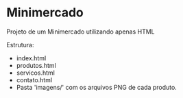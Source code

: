 # Minimercado
Projeto de um Minimercado utilizando apenas HTML

Estrutura:
- index.html
- produtos.html
- servicos.html
- contato.html
- Pasta 'imagens/' com os arquivos PNG de cada produto.
